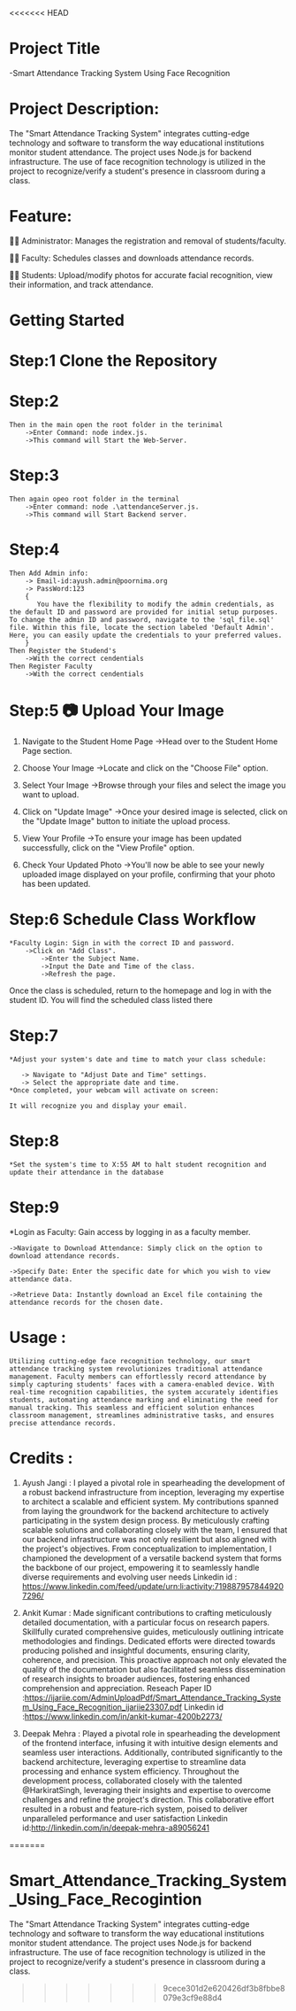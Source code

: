 <<<<<<< HEAD
# Project Title
-Smart Attendance Tracking System Using Face Recognition

# Project Description:
The "Smart Attendance Tracking System" integrates cutting-edge technology and software to transform the way educational institutions monitor student attendance. The project uses Node.js for backend infrastructure. The use of face recognition technology is utilized in the project to recognize/verify a student's presence in classroom during a class.

# Feature:
👨‍💼 Administrator: Manages the registration and removal of students/faculty.

👨‍🏫 Faculty: Schedules classes and downloads attendance records.

👨‍🎓 Students: Upload/modify photos for accurate facial recognition, view their information, and track attendance.

# Getting Started
# Step:1 Clone the Repository
# Step:2 
    Then in the main open the root folder in the terinimal
        ->Enter Command: node index.js.
        ->This command will Start the Web-Server.
# Step:3
    Then again opeo root folder in the terminal
        ->Enter command: node .\attendanceServer.js.
        ->This command will Start Backend server.
# Step:4
    Then Add Admin info:
        -> Email-id:ayush.admin@poornima.org
        -> PassWord:123
        {
           You have the flexibility to modify the admin credentials, as the default ID and password are provided for initial setup purposes. To change the admin ID and password, navigate to the 'sql_file.sql' file. Within this file, locate the section labeled 'Default Admin'. Here, you can easily update the credentials to your preferred values. 
        }
    Then Register the Studend's
        ->With the correct cendentials
    Then Register Faculty
        ->With the correct cendentials
# Step:5 📷 Upload Your Image

1) Navigate to the Student Home Page
    ->Head over to the Student Home Page section.

2) Choose Your Image
    ->Locate and click on the "Choose File" option.

3) Select Your Image
    ->Browse through your files and select the image you want to upload.

4) Click on "Update Image"
    ->Once your desired image is selected, click on the "Update Image" button to initiate the upload process.

5) View Your Profile
    ->To ensure your image has been updated successfully, click on the "View Profile" option.

6) Check Your Updated Photo
    ->You'll now be able to see your newly uploaded image displayed on your profile, confirming that your photo has been updated.

# Step:6 Schedule Class Workflow

    *Faculty Login: Sign in with the correct ID and password.
        ->Click on "Add Class".
            ->Enter the Subject Name.
            ->Input the Date and Time of the class.
            ->Refresh the page.
Once the class is scheduled, return to the homepage and log in with the student ID. You will find the scheduled class listed there

# Step:7
    *Adjust your system's date and time to match your class schedule:

       -> Navigate to "Adjust Date and Time" settings.
       -> Select the appropriate date and time.
    *Once completed, your webcam will activate on screen:

    It will recognize you and display your email.
# Step:8 
    *Set the system's time to X:55 AM to halt student recognition and update their attendance in the database
# Step:9
*Login as Faculty: Gain access by logging in as a faculty member.

    ->Navigate to Download Attendance: Simply click on the option to  download attendance records.

    ->Specify Date: Enter the specific date for which you wish to view attendance data.

    ->Retrieve Data: Instantly download an Excel file containing the attendance records for the chosen date.

# Usage :
    Utilizing cutting-edge face recognition technology, our smart attendance tracking system revolutionizes traditional attendance management. Faculty members can effortlessly record attendance by simply capturing students' faces with a camera-enabled device. With real-time recognition capabilities, the system accurately identifies students, automating attendance marking and eliminating the need for manual tracking. This seamless and efficient solution enhances classroom management, streamlines administrative tasks, and ensures precise attendance records.

# Credits : 
1) Ayush Jangi : I played a pivotal role in spearheading the development of a robust backend infrastructure from inception, leveraging my expertise to architect a scalable and efficient system. My contributions spanned from laying the groundwork for the backend architecture to actively participating in the system design process. By meticulously crafting scalable solutions and collaborating closely with the team, I ensured that our backend infrastructure was not only resilient but also aligned with the project's objectives. From conceptualization to implementation, I championed the development of a versatile backend system that forms the backbone of our project, empowering it to seamlessly handle diverse requirements and evolving user needs
Linkedin id : https://www.linkedin.com/feed/update/urn:li:activity:7198879578449207296/ 

2) Ankit Kumar : Made significant contributions to crafting meticulously detailed documentation, with a particular focus on research papers. Skillfully curated comprehensive guides, meticulously outlining intricate methodologies and findings. Dedicated efforts were directed towards producing polished and insightful documents, ensuring clarity, coherence, and precision. This proactive approach not only elevated the quality of the documentation but also facilitated seamless dissemination of research insights to broader audiences, fostering enhanced comprehension and appreciation.
Reseach Paper ID :https://ijariie.com/AdminUploadPdf/Smart_Attendance_Tracking_System_Using_Face_Recognition_ijariie23307.pdf
Linkedin id :https://www.linkedin.com/in/ankit-kumar-4200b2273/

3) Deepak Mehra : Played a pivotal role in spearheading the development of the frontend interface, infusing it with intuitive design elements and seamless user interactions. Additionally, contributed significantly to the backend architecture, leveraging expertise to streamline data processing and enhance system efficiency. Throughout the development process, collaborated closely with the talented @HarkiratSingh, leveraging their insights and expertise to overcome challenges and refine the project's direction. This collaborative effort resulted in a robust and feature-rich system, poised to deliver unparalleled performance and user satisfaction
Linkedin id:http://linkedin.com/in/deepak-mehra-a89056241



=======
# Smart_Attendance_Tracking_System_Using_Face_Recogintion
The "Smart Attendance Tracking System" integrates cutting-edge technology and software to transform the way educational institutions monitor student attendance. The project uses Node.js for backend infrastructure. The use of face recognition technology is utilized in the project to recognize/verify a student's presence in classroom during a class.
>>>>>>> 9cece301d2e620426df3b8fbbe8079e3cf9e88d4
